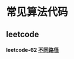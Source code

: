 # 常见算法代码

## leetcode
#### leetcode-62 [不同路径][62]



[62]: https://github.com/NicoleRobin/algorithm/blob/master/Algorithm/go/62/62.go
